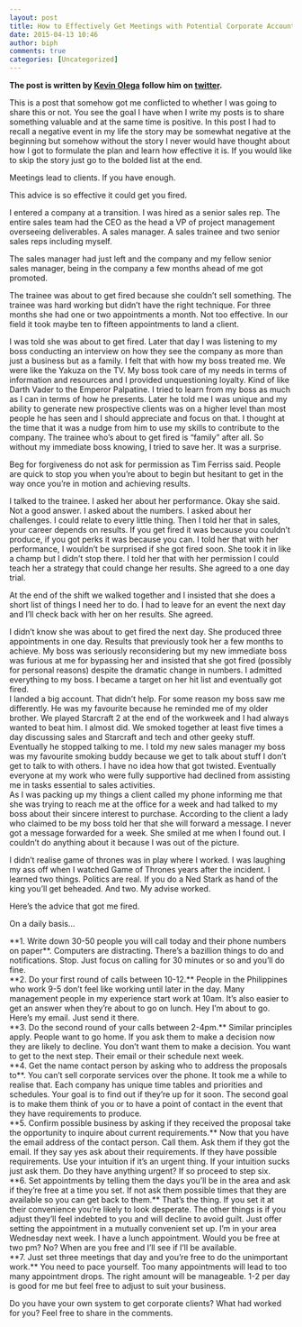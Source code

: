 ```yaml
---
layout: post
title: How to Effectively Get Meetings with Potential Corporate Accounts
date: 2015-04-13 10:46
author: biph
comments: true
categories: [Uncategorized]
---
```

<p><strong>The post is written by <a href="http://kevinolega.com">Kevin Olega</a> follow him on <a href="http://twitter.com/kevinolega">twitter</a>.</strong> </p>
<p>This is a post that somehow got me conflicted to whether I was going to share this or not. You see the goal I have when I write my posts is to share something valuable and at the same time is positive. In this post I had to recall a negative event in my life the story may be somewhat negative at the beginning but somehow without the story I never would have thought about how I got to formulate the plan and learn how effective it is. If you would like to skip the story just go to the bolded list at the end. </p>
<p>Meetings lead to clients. If you have enough.</p>
<p>This advice is so effective it could get you fired.</p>
<p>I entered a company at a transition. I was hired as a senior sales rep. The entire sales team had the CEO as the head a VP of project management overseeing deliverables. A sales manager. A sales trainee and two senior sales reps including myself.</p>
<p>The sales manager had just left and the company and my fellow senior sales manager, being in the company a few months ahead of me got promoted.</p>
<p>The trainee was about to get fired because she couldn’t sell something. The trainee was hard working but didn’t have the right technique. For three months she had one or two appointments a month. Not too effective. In our field it took maybe ten to fifteen appointments to land a client.</p>
<p>I was told she was about to get fired. Later that day I was listening to my boss conducting an interview on how they see the company as more than just a business but as a family. I felt that with how my boss treated me. We were like the Yakuza on the TV. My boss took care of my needs in terms of information and resources and I provided unquestioning loyalty. Kind of like Darth Vader to the Emperor Palpatine. I tried to learn from my boss as much as I can in terms of how he presents. Later he told me I was unique and my ability to generate new prospective clients was on a higher level than most people he has seen and I should appreciate and focus on that. I thought at the time that it was a nudge from him to use my skills to contribute to the company. The trainee who’s about to get fired is “family” after all. So without my immediate boss knowing, I tried to save her. It was a surprise. </p>
<p>Beg for forgiveness do not ask for permission as Tim Ferriss said. People are quick to stop you when you’re about to begin but hesitant to get in the way once you’re in motion and achieving results.</p>
<p>I talked to the trainee. I asked her about her performance. Okay she said. Not a good answer. I asked about the numbers. I asked about her challenges. I could relate to every little thing. Then I told her that in sales, your career depends on results. If you get fired it was because you couldn’t produce, if you got perks it was because you can. I told her that with her performance, I wouldn’t be surprised if she got fired soon. She took it in like a champ but I didn’t stop there. I told her that with her permission I could teach her a strategy that could change her results. She agreed to a one day trial.</p>
<p>At the end of the shift we walked together and I insisted that she does a short list of things I need her to do. I had to leave for an event the next day and I’ll check back with her on her results. She agreed.</p>
<p>I didn’t know she was about to get fired the next day. She produced three appointments in one day. Results that previously took her a few months to achieve. My boss was seriously reconsidering but my new immediate boss was furious at me for bypassing her and insisted that she got fired (possibly for personal reasons) despite the dramatic change in numbers. I admitted everything to my boss. I became a target on her hit list and eventually got fired.<br />
I landed a big account. That didn’t help. For some reason my boss saw me differently. He was my favourite because he reminded me of my older brother. We played Starcraft 2 at the end of the workweek and I had always wanted to beat him. I almost did. We smoked together at least five times a day discussing sales and Starcraft and tech and other geeky stuff. Eventually he stopped talking to me. I told my new sales manager my boss was my favourite smoking buddy because we get to talk about stuff I don’t get to talk to with others. I have no idea how that got twisted. Eventually everyone at my work who were fully supportive had declined from assisting me in tasks essential to sales activities.<br />
As I was packing up my things a client called my phone informing me that she was trying to reach me at the office for a week and had talked to my boss about their sincere interest to purchase. According to the client a lady who claimed to be my boss told her that she will forward a message. I never got a message forwarded for a week. She smiled at me when I found out. I couldn’t do anything about it because I was out of the picture. </p>
<p>I didn’t realise game of thrones was in play where I worked. I was laughing my ass off when I watched Game of Thrones years after the incident. I learned two things. Politics are real. If you do a Ned Stark as hand of the king you’ll get beheaded. And two. My advise worked.</p>
<p>Here’s the advice that got me fired.</p>
<p>On a daily basis…</p>
<p>**1. Write down 30-50 people you will call today and their phone numbers on paper**. Computers are distracting. There’s a bazillion things to do and notifications. Stop. Just focus on calling for 30 minutes or so and you’ll do fine.<br />
**2. Do your first round of calls between 10-12.** People in the Philippines who work 9-5 don’t feel like working until later in the day. Many management people in my experience start work at 10am. It’s also easier to get an answer when they’re about to go on lunch. Hey I’m about to go. Here’s my email. Just send it there.<br />
**3. Do the second round of your calls between 2-4pm.** Similar principles apply. People want to go home. If you ask them to make a decision now they are likely to decline. You don’t want them to make a decision. You want to get to the next step. Their email or their schedule next week.<br />
**4. Get the name contact person by asking who to address the proposals to**. You can’t sell corporate services over the phone. It took me a while to realise that. Each company has unique time tables and priorities and schedules. Your goal is to find out if they’re up for it soon. The second goal is to make them think of you or to have a point of contact in the event that they have requirements to produce.<br />
**5. Confirm possible business by asking if they received the proposal take the opportunity to inquire about current requirements.** Now that you have the email address of the contact person. Call them. Ask them if they got the email. If they say yes ask about their requirements. If they have possible requirements. Use your intuition if it’s an urgent thing. If your intuition sucks just ask them. Do they have anything urgent? If so proceed to step six.<br />
**6. Set appointments by telling them the days you’ll be in the area and ask if they’re free at a time you set. If not ask them possible times that they are available so you can get back to them.** That’s the thing. If you set it at their convenience you’re likely to look desperate. The other things is if you adjust they’ll feel indebted to you and will decline to avoid guilt. Just offer setting the appointment in a mutually convenient set up. I’m in your area Wednesday next week. I have a lunch appointment. Would you be free at two pm? No? When are you free and I’ll see if I’ll be available.<br />
**7. Just set three meetings that day and you’re free to do the unimportant work.** You need to pace yourself. Too many appointments will lead to too many appointment drops. The right amount will be manageable. 1-2 per day is good for me but feel free to adjust to suit your business. </p>
<p>Do you have your own system to get corporate clients? What had worked for you? Feel free to share in the comments. </p>


